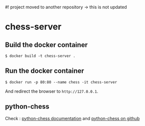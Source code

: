 #! project moved to another repository -> this is not updated

# chess-server

## Build the docker container

```
$ docker build -t chess-server .
```

## Run the docker container

```
$ docker run -p 80:80 --name chess -it chess-server
```

And redirect the browser to `http://127.0.0.1`.

## python-chess

Check : [python-chess documentation](http://0.0.0.0:3000/chess/20?game=94ccc4&new_game=false) and [python-chess on github](https://github.com/niklasf/python-chess/)
